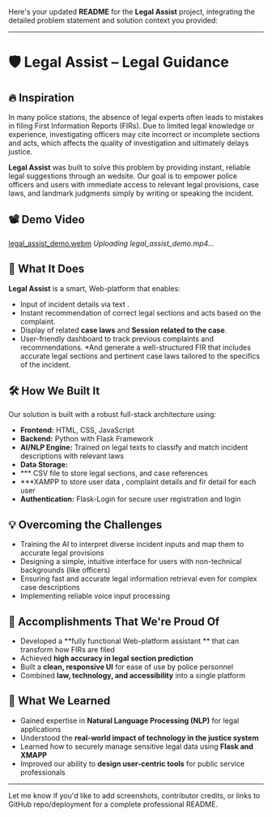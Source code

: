Here's your updated **README** for the **Legal Assist** project, integrating the detailed problem statement and solution context you provided:

---

# 🛡️ Legal Assist – Legal Guidance

## 🔥 Inspiration

In many police stations, the absence of legal experts often leads to mistakes in filing First Information Reports (FIRs). Due to limited legal knowledge or experience, investigating officers may cite incorrect or incomplete sections and acts, which affects the quality of investigation and ultimately delays justice.

**Legal Assist** was built to solve this problem by providing instant, reliable legal suggestions through an wedsite. Our goal is to empower police officers and users with immediate access to relevant legal provisions, case laws, and landmark judgments simply by writing or speaking the incident.

## 📽 Demo Video

[legal\_assist\_demo.webm](https://github.com/user-attachments/assets/your_demo_link_here)
*Uploading legal\_assist\_demo.mp4…*

## 🚀 What It Does

**Legal Assist** is a smart, Web-platform that enables:

* Input of incident details via text .
* Instant recommendation of correct legal sections and acts based on the complaint.
* Display of related **case laws** and **Session related to the case**.
* User-friendly dashboard to track previous complaints and recommendations.
*And generate a well-structured FIR that includes accurate legal sections and pertinent case laws tailored to the specifics of the incident.

## 🛠️ How We Built It

Our solution is built with a robust full-stack architecture using:

* **Frontend:** HTML, CSS, JavaScript
* **Backend:** Python with Flask Framework
* **AI/NLP Engine:** Trained on legal texts to classify and match incident descriptions with relevant laws
* **Data Storage:**
* *** CSV file to store legal sections, and case references
* ***XAMPP to store user data , complaint details and fir detail for each user
* **Authentication:** Flask-Login for secure user registration and login

## 💡 Overcoming the Challenges

* Training the AI to interpret diverse incident inputs and map them to accurate legal provisions
* Designing a simple, intuitive interface for users with non-technical backgrounds (like officers)
* Ensuring fast and accurate legal information retrieval even for complex case descriptions
* Implementing reliable voice input processing

## 🎯 Accomplishments That We're Proud Of

* Developed a **fully functional Web-platform assistant ** that can transform how FIRs are filed
* Achieved **high accuracy in legal section prediction**
* Built a **clean, responsive UI** for ease of use by police personnel
* Combined **law, technology, and accessibility** into a single platform

## 📖 What We Learned

* Gained expertise in **Natural Language Processing (NLP)** for legal applications
* Understood the **real-world impact of technology in the justice system**
* Learned how to securely manage sensitive legal data using **Flask and XMAPP**
* Improved our ability to **design user-centric tools** for public service professionals

---

Let me know if you'd like to add screenshots, contributor credits, or links to GitHub repo/deployment for a complete professional README.

